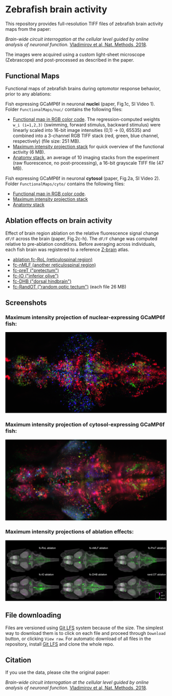 # Zebrafish brain activity
This repository provides full-resolution TIFF files of zebrafish brain activity maps from the paper:

*Brain-wide circuit interrogation at the cellular level guided by online analysis of neuronal function.* [Vladimirov et al, Nat. Methods, 2018]().

The images were acquired using a custom light-sheet microscope (Zebrascope) and post-processed as described in the paper.

## Functional Maps
Functional maps of zebrafish brains during optomotor response behavior, prior to any ablations: 

Fish expressing GCaMP6f in neuronal **nuclei** (paper, Fig.1c, SI Video 1).
Folder `FunctionalMaps/nuc/` contains the following files:
  * [Functional map in RGB color code](FunctionalMaps/nuc/CompositeRGB-gamma0.5-w_range(0-1)-16bit-scaled.tif.zip). The regression-computed weights `w_i (i=1,2,3)` (swimming, forward stimulus, backward stimulus) were linearly scaled into 16-bit image intensities (0,1) -> (0, 65535) and combined into a 3-channel RGB TIFF stack (red, green, blue channel, respectively) (file size: 251 MB).
  * [Maximum intensity projection stack](FunctionalMaps/nuc/MIP_CompositeRGB-w_max0p46.tif) for quick overview of the functional activity (6 MB).
  * [Anatomy stack](FunctionalMaps/nuc/Anatomy-16bit-scaled.tif.zip), an average of 10 imaging stacks from the experiment (raw fluorescence, no post-processing), a 16-bit grayscale TIFF file (47 MB).


Fish expressing GCaMP6f in neuronal **cytosol** (paper, Fig.2a, SI Video 2).
Folder `FunctionalMaps/cyto/` contains the following files:
  * [Functional map in RGB color code](FunctionalMaps/cyto/CompositeRGB-gamma0.5-w_range(0-1)-16bit-scaled.tif.zip).
  * [Maximum intensity projection stack](FunctionalMaps/cyto/MIP-CompositeRGB-gamma0.5-w_max0.46.tif)
  * [Anatomy stack](FunctionalMaps/cyto/Anatomy-16bit-scaled.tif.zip)
 
## Ablation effects on brain activity 
Effect of brain region ablation on the relative fluorescence signal change `dF/F` across the brain (paper, Fig.2c-h). The `dF/F` change was computed relative to pre-ablation conditions. Before averaging across individuals, each fish brain was registered to a reference [Z-brain](http://engertlab.fas.harvard.edu/Z-Brain/#/home) atlas.

  * [ablation fc-RoL (reticulospinal region)](ablationEffects_dFF/C-ablation_RoL-dFFchange(magenta-green)-Zbrain(gray).tif.zip) 
  * [fc-nMLF (another reticulospinal region)](ablationEffects_dFF/D-ablation_nMLF-dFFchange(magenta-green)-Zbrain(gray).tif.zip)
  * [fc-preT ("pretectum")](ablationEffects_dFF/E-ablation_PreT-dFFchange(magenta-green)-Zbrain(gray).tif.zip)
  * [fc-IO ("inferior olive")](ablationEffects_dFF/F-ablation_IO-dFFchange(magenta-green)-Zbrain(gray).tif.zip)
  * [fc-DHB ("dorsal hindbrain")](ablationEffects_dFF/G-ablation_DHB-dFFchange(magenta-green)-Zbrain(gray).tif.zip)
  * [fc-RandOT ("random optic tectum")](ablationEffects_dFF/H-ablation_randOT-dFFchange(magenta-green)-Zbrain(gray).tif.zip)
(each file 26 MB)

## Screenshots 
### Maximum intensity projection of nuclear-expressing GCaMP6f fish:
![nuclear-expressing GCaMP6f fish (paper Fig.1c, SI Video 1)](/FunctionalMaps/nuc/MIP_CompositeRGB-w_max0p46-scale0.5.png "nuclear-expressing GCaMP6f")

### Maximum intensity projection of cytosol-expressing GCaMP6f fish:
![cytosol-expressing GCaMP6f fish (paper SI Video 2)](/FunctionalMaps/cyto/MIP-CompositeRGB-gamma0.5-w_max0.46-scale0.5.png "cytosol-expressing GCaMP6f")

### Maximum intensity projections of ablation effects:
![Ablation Effects in dF/F (Figure 2)](/ablationEffects_dFF/combined-dFFeffect-allAreas.png "ablation effects")

## File downloading
Files are versioned using [Git LFS](https://git-lfs.github.com/) system because of the size. The simplest way to download them is to click on each file and proceed through `Download` button, or clicking `View raw`. For automatic download of all files in the repository, install [Git LFS](https://git-lfs.github.com/) and clone the whole repo.

## Citation
If you use the data, please cite the original paper:

*Brain-wide circuit interrogation at the cellular level guided by online analysis of neuronal function.* [Vladimirov et al, Nat. Methods, 2018]().